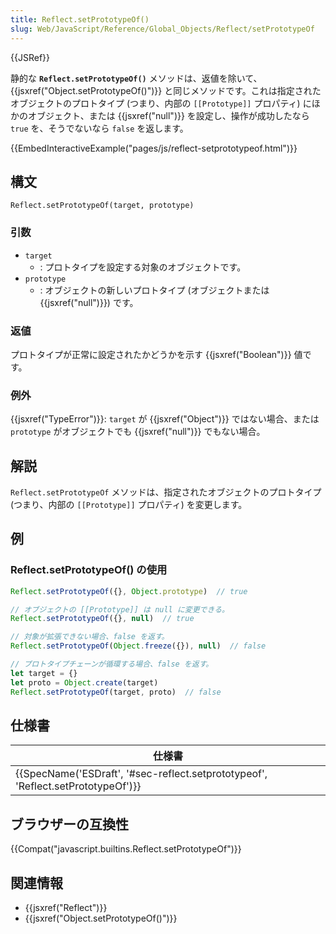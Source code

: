 ```yaml
---
title: Reflect.setPrototypeOf()
slug: Web/JavaScript/Reference/Global_Objects/Reflect/setPrototypeOf
---
```

{{JSRef}}

静的な **`Reflect.setPrototypeOf()`** メソッドは、返値を除いて、 {{jsxref("Object.setPrototypeOf()")}} と同じメソッドです。これは指定されたオブジェクトのプロトタイプ (つまり、内部の `[[Prototype]]` プロパティ) にほかのオブジェクト、または {{jsxref("null")}} を設定し、操作が成功したなら `true` を、そうでないなら `false` を返します。

{{EmbedInteractiveExample("pages/js/reflect-setprototypeof.html")}}

## 構文

```
Reflect.setPrototypeOf(target, prototype)
```

### 引数

- `target`
  - : プロトタイプを設定する対象のオブジェクトです。
- `prototype`
  - : オブジェクトの新しいプロトタイプ (オブジェクトまたは {{jsxref("null")}}) です。

### 返値

プロトタイプが正常に設定されたかどうかを示す {{jsxref("Boolean")}} 値です。

### 例外

{{jsxref("TypeError")}}: `target` が {{jsxref("Object")}} ではない場合、または `prototype` がオブジェクトでも {{jsxref("null")}} でもない場合。

## 解説

`Reflect.setPrototypeOf` メソッドは、指定されたオブジェクトのプロトタイプ (つまり、内部の `[[Prototype]]` プロパティ) を変更します。

## 例

### Reflect.setPrototypeOf() の使用

```js
Reflect.setPrototypeOf({}, Object.prototype)  // true

// オブジェクトの [[Prototype]] は null に変更できる。
Reflect.setPrototypeOf({}, null)  // true

// 対象が拡張できない場合、false を返す。
Reflect.setPrototypeOf(Object.freeze({}), null)  // false

// プロトタイプチェーンが循環する場合、false を返す。
let target = {}
let proto = Object.create(target)
Reflect.setPrototypeOf(target, proto)  // false
```

## 仕様書

| 仕様書                                                                                                       |
| ------------------------------------------------------------------------------------------------------------ |
| {{SpecName('ESDraft', '#sec-reflect.setprototypeof', 'Reflect.setPrototypeOf')}} |

## ブラウザーの互換性

{{Compat("javascript.builtins.Reflect.setPrototypeOf")}}

## 関連情報

- {{jsxref("Reflect")}}
- {{jsxref("Object.setPrototypeOf()")}}

